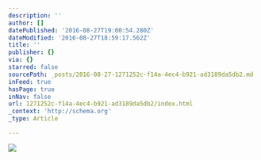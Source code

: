 ```yaml
---
description: ''
author: []
datePublished: '2016-08-27T19:00:54.280Z'
dateModified: '2016-08-27T18:59:17.562Z'
title: ''
publisher: {}
via: {}
starred: false
sourcePath: _posts/2016-08-27-1271252c-f14a-4ec4-b921-ad3189da5db2.md
inFeed: true
hasPage: true
inNav: false
url: 1271252c-f14a-4ec4-b921-ad3189da5db2/index.html
_context: 'http://schema.org'
_type: Article

---
```

![](https://the-grid-user-content.s3-us-west-2.amazonaws.com/7d4ec867-a8de-42eb-9dcc-c10854965bc3.jpg)